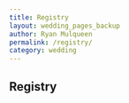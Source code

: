 ```yaml
---
title: Registry
layout: wedding_pages_backup
author: Ryan Mulqueen
permalink: /registry/
category: wedding
---
```


## Registry



